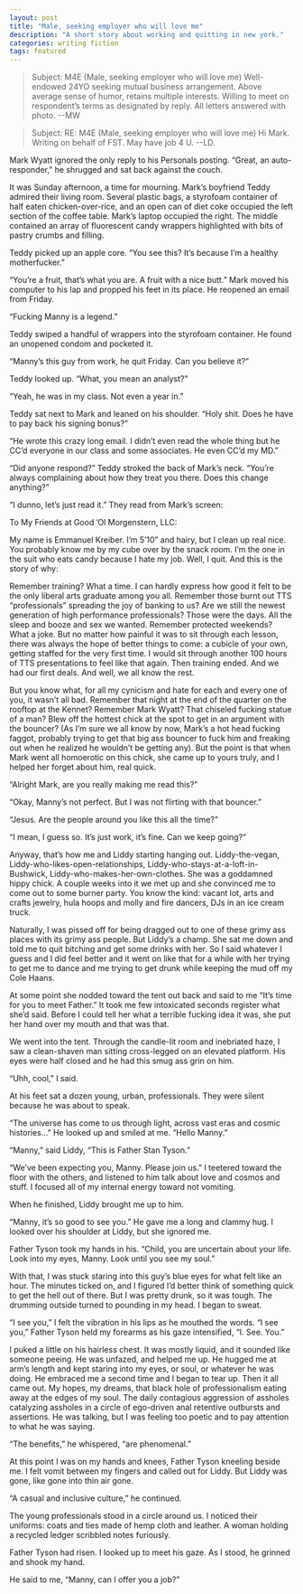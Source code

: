 ```yaml
---
layout: post
title: "Male, seeking employer who will love me"
description: "A short story about working and quitting in new york."
categories: writing fiction
tags: featured
---
```


> Subject: M4E (Male, seeking employer who will love me)
> Well-endowed 24YO seeking mutual business arrangement. Above average sense of humor, retains multiple interests. Willing to meet on respondent’s terms as designated by reply. All letters answered with photo.
> --MW

> Subject: RE: M4E (Male, seeking employer who will love me)
> Hi Mark. Writing on behalf of FST. May have job 4 U. 
> --LD.

Mark Wyatt ignored the only reply to his Personals posting. “Great, an auto-responder,” he shrugged and sat back against the couch.

It was Sunday afternoon, a time for mourning. Mark’s boyfriend Teddy admired their living room. Several plastic bags, a styrofoam container of half eaten chicken-over-rice, and an open can of diet coke occupied the left section of the coffee table. Mark’s laptop occupied the right. The middle contained an array of fluorescent candy wrappers highlighted with bits of pastry crumbs and filling.

Teddy picked up an apple core. “You see this? It’s because I’m a healthy motherfucker.”

“You’re a fruit, that’s what you are. A fruit with a nice butt.”
Mark moved his computer to his lap and propped his feet in its place. He reopened an email from Friday.

“Fucking Manny is a legend.”

Teddy swiped a handful of wrappers into the styrofoam container. He found an unopened condom and pocketed it.

“Manny’s this guy from work, he quit Friday. Can you believe it?”

Teddy looked up. “What, you mean an analyst?”

“Yeah, he was in my class. Not even a year in.”

Teddy sat next to Mark and leaned on his shoulder. “Holy shit. Does he have to pay back his signing bonus?”

“He wrote this crazy long email. I didn’t even read the whole thing but he CC’d everyone in our class and some associates. He even CC’d my MD.”

“Did anyone respond?” Teddy stroked the back of Mark’s neck. “You’re always complaining about how they treat you there. Does this change anything?”

“I dunno, let’s just read it.” They read from Mark’s screen:

To My Friends at Good ’Ol Morgenstern, LLC:

My name is Emmanuel Kreiber. I’m 5’10” and hairy, but I clean up real nice. You probably know me by my cube over by the snack room. I’m the one in the suit who eats candy because I hate my job. Well, I quit. And this is the story of why:

Remember training? What a time. I can hardly express how good it felt to be the only liberal arts graduate among you all. Remember those burnt out TTS “professionals” spreading the joy of banking to us? Are we still the newest generation of high performance professionals? Those were the days. All the sleep and booze and sex we wanted. Remember protected weekends? What a joke. But no matter how painful it was to sit through each lesson, there was always the hope of better things to come: a cubicle of your own, getting staffed for the very first time. I would sit through another 100 hours of TTS presentations to feel like that again. Then training ended. And we had our first deals. And well, we all know the rest.

But you know what, for all my cynicism and hate for each and every one of you, it wasn’t all bad. Remember that night at the end of the quarter on the rooftop at the Kennet? Remember Mark Wyatt? That chiseled fucking statue of a man?  Blew off the hottest chick at the spot to get in an argument with the bouncer? (As I’m sure we all know by now, Mark’s a hot head fucking faggot, probably trying to get that big ass bouncer to fuck him and freaking out when he realized he wouldn’t be getting any). But the point is that when Mark went all homoerotic on this chick, she came up to yours truly, and I helped her forget about him, real quick.

“Alright Mark, are you really making me read this?”

“Okay, Manny’s not perfect. But I was not flirting with that bouncer.”

“Jesus. Are the people around you like this all the time?”

“I mean, I guess so. It’s just work, it’s fine. Can we keep going?“

Anyway, that’s how me and Liddy starting hanging out. Liddy-the-vegan, Liddy-who-likes-open-relationships, Liddy-who-stays-at-a-loft-in-Bushwick, Liddy-who-makes-her-own-clothes. She was a goddamned hippy chick. A couple weeks into it we met up and she convinced me to come out to some burner party. You know the kind: vacant lot, arts and crafts jewelry, hula hoops and molly and fire dancers, DJs in an ice cream truck. 

Naturally, I was pissed off for being dragged out to one of these grimy ass places with its grimy ass people. But Liddy’s a champ. She sat me down and told me to quit bitching and get some drinks with her. So I said whatever I guess and I did feel better and it went on like that for a while with her trying to get me to dance and me trying to get drunk while keeping the mud off my Cole Haans.

At some point she nodded toward the tent out back and said to me “It’s time for you to meet Father.” It took me few intoxicated seconds register what she’d said. Before I could tell her what a terrible fucking idea it was, she put her hand over my mouth and that was that.

We went into the tent. Through the candle-lit room and inebriated haze, I saw a clean-shaven man sitting cross-legged on an elevated platform. His eyes were half closed and he had this smug ass grin on him.

“Uhh, cool,” I said.

At his feet sat a dozen young, urban, professionals. They were silent because he was about to speak.

“The universe has come to us through light, across vast eras and cosmic histories…” He looked up and smiled at me. “Hello Manny.” 

“Manny,” said Liddy, “This is Father Stan Tyson.”

“We’ve been expecting you, Manny. Please join us.” I teetered toward the floor with the others, and listened to him talk about love and cosmos and stuff. I focused all of my internal energy toward not vomiting.

When he finished, Liddy brought me up to him. 

“Manny, it’s so good to see you.” He gave me a long and clammy hug. I looked over his shoulder at Liddy, but she ignored me. 

Father Tyson took my hands in his. “Child, you are uncertain about your life. Look into my eyes, Manny. Look until you see my soul.” 

With that, I was stuck staring into this guy’s blue eyes for what felt like an hour. The minutes ticked on, and I figured I’d better think of something quick to get the hell out of there. But I was pretty drunk, so it was tough. The drumming outside turned to pounding in my head. I began to sweat.

“I see you,” I felt the vibration in his lips as he mouthed the words. “I see you,” Father Tyson held my forearms as his gaze intensified, “I. See. You.”

I puked a little on his hairless chest. It was mostly liquid, and it sounded like someone peeing. He was unfazed, and helped me up. He hugged me at arm’s length and kept staring into my eyes, or soul, or whatever he was doing. He embraced me a second time and I began to tear up. Then it all came out. My hopes, my dreams, that black hole of professionalism eating away at the edges of my soul. The daily contagious aggression of assholes catalyzing assholes in a circle of ego-driven anal retentive outbursts and assertions. He was talking, but I was feeling too poetic and to pay attention to what he was saying. 

“The benefits,” he whispered, “are phenomenal.” 

At this point I was on my hands and knees, Father Tyson kneeling beside me. I felt vomit between my fingers and called out for Liddy. But Liddy was gone, like gone into thin air gone.

“A casual and inclusive culture,” he continued.

The young professionals stood in a circle around us. I noticed their uniforms: coats and ties made of hemp cloth and leather. A woman holding a recycled ledger scribbled notes furiously. 

Father Tyson had risen. I looked up to meet his gaze. As I stood, he grinned and shook my hand.

He said to me, “Manny, can I offer you a job?”
